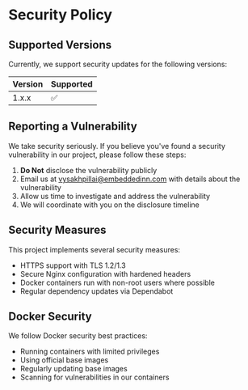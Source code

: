 # Security Policy

## Supported Versions

Currently, we support security updates for the following versions:

| Version | Supported          |
| ------- | ------------------ |
| 1.x.x   | :white_check_mark: |

## Reporting a Vulnerability

We take security seriously. If you believe you've found a security vulnerability in our project, please follow these steps:

1. **Do Not** disclose the vulnerability publicly
2. Email us at [vysakhpillai@embeddedinn.com](mailto:vysakhpillai@embeddedinn.md) with details about the vulnerability
3. Allow us time to investigate and address the vulnerability
4. We will coordinate with you on the disclosure timeline

## Security Measures

This project implements several security measures:

- HTTPS support with TLS 1.2/1.3
- Secure Nginx configuration with hardened headers
- Docker containers run with non-root users where possible
- Regular dependency updates via Dependabot

## Docker Security

We follow Docker security best practices:
- Running containers with limited privileges
- Using official base images
- Regularly updating base images
- Scanning for vulnerabilities in our containers